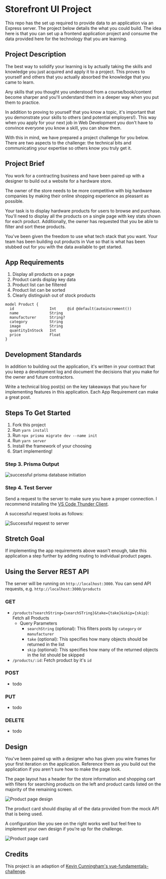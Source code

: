# Storefront UI Project

This repo has the set up required to provide data to an application via an Express server. The project below details the what you could build. The idea here is that you can set up a frontend application project and consume the data provided here for the technology that you are learning.  

## Project Description

The best way to solidify your learning is by actually taking the skills and knowledge you just acquired and apply it to a project. This proves to yourself and others that you actually absorbed the knowledge that you came to learn.

Any skills that you thought you understood from a course/book/content become sharper and you'll understand them in a deeper way when you put them to practice.

In addition to proving to yourself that you know a topic, it's important that you demonstrate your skills to others (and potential employers!). This way when you apply for your next job in Web Development you don't have to convince everyone you know a skill, you can show them.

With this in mind, we have prepared a project challenge for you below. There are two aspects to the challenge: the technical bits and communicating your expertise so others know you truly get it.

## Project Brief

You work for a contracting business and have been paired up with a designer to build out a website for a hardware store.

The owner of the store needs to be more competitive with big hardware companies by making their online shopping experience as pleasant as possible.

Your task is to display hardware products for users to browse and purchase. You'll need to display all the products on a single page with key stats shown for each product. Additionally, the owner has requested that you be able to filter and sort these products.

You've been given the freedom to use what tech stack that you want. Your team has been building out products in Vue so that is what has been stubbed out for you with the data available to get started.

## App Requirements

1. Display all products on a page
2. Product cards display key data
3. Product list can be filtered
4. Product list can be sorted
5. Clearly distinguish out of stock products

```prisma
model Product {
  id                Int     @id @default(autoincrement())
  name              String
  manufacturer      String?
  category          String
  image             String
  quantityInStock   Int
  price             Float
} 
```

## Development Standards

In addition to building out the application, it's written in your contract that you keep a development log and document the decisions that you make for the owner and future contractors.

Write a technical blog post(s) on the key takeaways that you have for implementing features in this application. Each App Requirement can make a great post.

## Steps To Get Started

1. Fork this project
2. Run `yarn install`
3. Run `npx prisma migrate dev --name init`
4. Run `yarn server`
5. Install the framework of your choosing
6. Start implementing!

### Step 3. Prisma Output

![successful prisma database initiation](./assets/migration.sql%20%E2%80%94%20storefront-UI-project%202022-03-10%20at%2011.46.15%20AM.jpg)

### Step 4. Test Server

Send a request to the server to make sure you have a proper connection. I recommend installing the [VS Code Thunder Client](https://marketplace.visualstudio.com/items?itemName=rangav.vscode-thunder-client).

A successful request looks as follows:

![Successful request to server](./assets/localhost3000products%20%E2%80%94%20storefront-UI-project%202022-03-10%20at%2011.53.17%20AM.jpg)

## Stretch Goal

If implementing the app requirements above wasn't enough, take this application a step further by adding routing to individual product pages.

## Using the Server REST API

The server will be running on `http://localhost:3000`. You can send API requests, e.g. `http://localhost:3000/products`

### GET

- `/products?searchString={searchSTring}&take={take}&skip={skip}`: Fetch all Products
  - Query Parameters
    - `searchString` (optional): This filters posts by `category` or `manufacturer`
    - `take` (optional): This specifies how many objects should be returned in the list
    - `skip` (optional): This specifies how many of the returned objects in the list should be skipped
- `/products/:id`: Fetch product by it's `id`

### POST 

- todo

### PUT

- todo

### DELETE

- todo

## Design

You've been paired up with a designer who has given you wire frames for your first iteration on the application. Reference them as you build out the application if you aren't sure how to make the page look.

The page layout has a header for the store information and shopping cart with filters for searching products on the left and product cards listed on the majority of the remaining screen.

![Product page design](./assets/challenge-product-page.png)

The product card should display all of the data provided from the mock API that is being used.

A configuration like you see on the right works well but feel free to implement your own design if you’re up for the challenge.

![Product page card](./assets/challenge-product-card.png)

## Credits

This project is an adaption of [Kevin Cunningham's vue-fundamentals-challenge](https://github.com/doingandlearning/vue-fundamentals-challenge).
